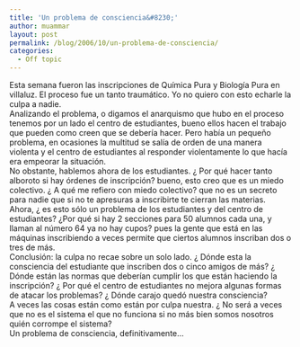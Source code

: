 ```yaml
---
title: 'Un problema de consciencia&#8230;'
author: muammar
layout: post
permalink: /blog/2006/10/un-problema-de-consciencia/
categories:
  - Off topic
---
```

Esta semana fueron las inscripciones de Química Pura y Biología Pura en villaluz. El proceso fue un tanto traumático. Yo no quiero con esto echarle la culpa a nadie.  
Analizando el problema, o digamos el anarquismo que hubo en el proceso tenemos por un lado el centro de estudiantes, bueno ellos hacen el trabajo que pueden como creen que se debería hacer. Pero había un pequeño problema, en ocasiones la multitud se salía de orden de una manera violenta y el centro de estudiantes al responder violentamente lo que hacía era empeorar la situación.  
No obstante, hablemos ahora de los estudiantes. ¿ Por qué hacer tanto alboroto si hay órdenes de inscripción? bueno, esto creo que es un miedo colectivo. ¿ A qué me refiero con miedo colectivo? que no es un secreto para nadie que si no te apresuras a inscribirte te cierran las materias.  
Ahora, ¿ es esto sólo un problema de los estudiantes y del centro de estudiantes? ¿Por qué si hay 2 secciones para 50 alumnos cada una, y llaman al número 64 ya no hay cupos? pues la gente que está en las máquinas inscribiendo a veces permite que ciertos alumnos inscriban dos o tres de más.  
Conclusión: la culpa no recae sobre un solo lado. ¿ Dónde esta la consciencia del estudiante que inscriben dos o cinco amigos de más? ¿ Dónde están las normas que deberían cumplir los que están haciendo la inscripción? ¿ Por qué el centro de estudiantes no mejora algunas formas de atacar los problemas? ¿ Dónde carajo quedó nuestra consciencia?  
A veces las cosas están como están por culpa nuestra. ¿ No será a veces que no es el sistema el que no funciona si no más bien somos nosotros quién corrompe el sistema?  
Un problema de consciencia, definitivamente&#8230;